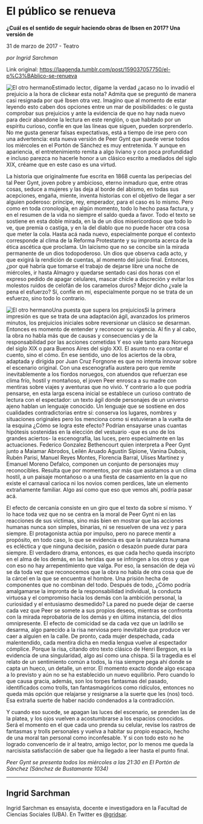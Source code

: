# El público se renueva

**¿Cuál es el sentido de seguir haciendo obras de Ibsen en 2017? Una versión de**

31 de marzo de 2017 - Teatro

_por Ingrid Sarchman_

Link original: https://laagenda.tumblr.com/post/159037057750/el-p%C3%BAblico-se-renueva

![El otro hermano](https://64.media.tumblr.com/89a4479df345c607e4147a6fed0ca9e2/tumblr_inline_pk0laaPPMS1t6q87u_500.jpg)Estimado lector, dígame la verdad ¿acaso no lo invadió el prejuicio a la hora de clickear esta nota? Admita que se preguntó de manera casi resignada por qué Ibsen otra vez. Imagino que al momento de estar leyendo esto caben dos opciones entre un mar de posibilidades: o le gusta comprobar sus prejuicios y ante la evidencia de que no hay nada nuevo para decir abandone la lectura en este renglón, o que habitado por un espíritu curioso, confíe en que las líneas que siguen, pueden sorprenderlo. No me gusta generar falsas expectativas, está a tiempo de irse pero con una advertencia: esta nueva versión de Peer Gynt que puede verse todos los miércoles en el Portón de Sánchez es muy entretenida. Y aunque en apariencia, el entretenimiento remita a algo liviano y con poca profundidad e incluso parezca no hacerle honor a un clásico escrito a mediados del siglo XIX, créame que en este caso es una virtud. 


La historia que originalmente fue escrita en 1868 cuenta las peripecias del tal Peer Gynt, joven pobre y ambicioso, eterno inmaduro que, entre otras cosas, seduce a mujeres y las deja al borde del abismo, en todas sus acepciones, engaña, miente, inventa historias con el objetivo de llegar a ser alguien poderoso: príncipe, rey, emperador, para el caso es lo mismo. Pero como en toda cronología, en algún momento, todo lo hecho pasa factura, y en el resumen de la vida no siempre el saldo queda a favor. Todo el texto se sostiene en esta doble mirada, en la de un dios misericordioso que todo lo ve, que premia o castiga, y en la del diablo que no puede hacer otra cosa que meter la cola. Hasta acá nada nuevo, especialmente porque el contexto corresponde al clima de la Reforma Protestante y su impronta acerca de la ética ascética que proclama. Un laicismo que no se concibe sin la mirada permanente de un dios todopoderoso. Un dios que observa cada acto, y que exigirá la rendición de cuentas, al momento del juicio final. Entonces, ¿por qué habría que tomarse el trabajo de dejarse libre una noche de miércoles, ir hasta Almagro y quedarse sentado casi dos horas con el expreso pedido de apagar celulares, mascar chicle a discreción y evitar los molestos ruidos de celofán de los caramelos duros? Mejor dicho ¿vale la pena el esfuerzo? Sí, confíe en mí, especialmente porque no se trata de un esfuerzo, sino todo lo contrario. 


![El otro hermano](https://64.media.tumblr.com/89a4479df345c607e4147a6fed0ca9e2/tumblr_inline_pk0laaPPMS1t6q87u_500.jpg)Una puesta que supera los prejuiciosSi la primera impresión es que se trata de una adaptación ágil, avanzados los primeros minutos, los prejuicios iniciales sobre reversionar un clásico se desarman. Entonces es momento de entender y reconocer su vigencia. Al fin y al cabo, la obra no habla más que de causas y consecuencias y de la responsabilidad por las acciones cometidas Y eso vale tanto para Noruega del siglo XIX o para Buenos Aires del siglo XXI. El asunto no era contar el cuento, sino el cómo. En ese sentido, uno de los aciertos de la obra, adaptada y dirigida por Juan Cruz Forgnone es que no intenta innovar sobre el escenario original. Con una escenografía austera pero que remite inevitablemente a los fiordos noruegos, con atuendos que refuerzan ese clima frío, hostil y montañoso, el joven Peer enrosca a su madre con mentiras sobre viajes y aventuras que no vivió. Y contrario a lo que podría pensarse, en esta larga escena inicial se establece un curioso contrato de lectura con el espectador: un texto ágil donde personajes de un universo ajeno hablan un lenguaje conocido. Un lenguaje que se sostiene en dos cualidades contradictorias entre sí: conserva los lugares, nombres y situaciones originales pero los menciona como si estuvieran a la vuelta de la esquina ¿Cómo se logra este efecto? Podrían ensayarse unas cuantas hipótesis sostenidas en la elección del vestuario -que es uno de los grandes aciertos- la escenografía, las luces, pero especialmente en las actuaciones. Federico Gonzalez Bethencourt quien interpreta a Peer Gynt junto a Maiamar Abrodos, Leilén Aruado Agustín Sipione, Vanina Dubois, Rubén Parisi, Manuel Reyes Montes, Florencia Barral, Ulises Martinez y Emanuel Moreno Defalco, componen un conjunto de personajes muy reconocibles. Resulta que por momentos, por más que asistamos a un clima hostil, a un paisaje montañoso o a una fiesta de casamiento en la que no existe el carnaval carioca ni los novios comen perdices, late un elemento extrañamente familiar. Algo así como que eso que vemos ahí, podría pasar acá.


El efecto de cercanía consiste en un giro que el texto da sobre sí mismo. Y lo hace toda vez que no se centra en la moral de Peer Gynt ni en las reacciones de sus víctimas, sino más bien en mostrar que las acciones humanas nunca son simples, binarias, ni se resuelven de una vez y para siempre. El protagonista actúa por impulso, pero no parece mentir a propósito, en todo caso, lo que se evidencia es que la naturaleza humana es ecléctica y que ninguna decisión, pasión o desazón puede durar para siempre. El verdadero drama, entonces, es que cada hecho queda inscripto en el alma de los demás, en las heridas que se infringen a los otros y que con eso no hay arrepentimiento que valga. Por eso, la sensación de deja vú se da toda vez que reconocemos que la obra no habla de otra cosa que de la cárcel en la que se encuentra el hombre. Una prisión hecha de componentes que no combinan del todo. Después de todo, ¿Cómo podría amalgamarse la impronta de la responsabilidad individual, la conducta virtuosa y el compromiso hacia los demás con la ambición personal, la curiosidad y el entusiasmo desmedido? La pared no puede dejar de caerse cada vez que Peer se somete a sus propios deseos, mientras se confronta con la mirada reprobatoria de los demás y en última instancia, del dios omnipresente. El efecto de comicidad se da cada vez que un ladrillo se desarma, algo parecido a la risa nerviosa pero inevitable que produce ver caer a alguien en la calle. De pronto, cada mujer despechada, cada malentendido, cada mentira dicha en media lengua vuelve al espectador cómplice. Porque la risa, citando otro texto clásico de Henri Bergson, es la evidencia de una singularidad, algo así como una chispa. Si la tragedia es el relato de un sentimiento común a todos, la risa siempre pega ahí donde se capta un hueco, un detalle, un error. El momento exacto donde algo escapa a lo previsto y aún no se ha establecido un nuevo equilibrio. Pero cuando lo que causa gracia, además, son los torpes fantasmas del pasado, identificados como trolls, tan fantasmagóricos como ridículos, entonces no queda más opción que relajarse y resignarse a la suerte que les (nos) tocó. Esa extraña suerte de haber nacido condenados a la contradicción.


Y cuando eso sucede, se apagan las luces del escenario, se prenden las de la platea, y los ojos vuelven a acostumbrarse a los espacios conocidos. Será el momento en el que cada uno prenda su celular, revise los rastros de fantasmas y trolls personales y vuelva a habitar su propio espacio, hecho de una moral tan personal como inconfesable. Y si con todo esto no he logrado convencerlo de ir al teatro, amigo lector, por lo menos me queda la narcisista satisfacción de saber que ha llegado a leer hasta el punto final.


  
  
*Peer Gynt se presenta todos los miércoles a las 21:30 en El Portón de Sánchez (Sánchez de Bustamante 1034)*



---

 Ingrid Sarchman
----------------

 Ingrid Sarchman es ensayista, docente e investigadora en la Facultad de Ciencias Sociales (UBA). En Twitter es [@gridsar](https://twitter.com/gridsar). 

